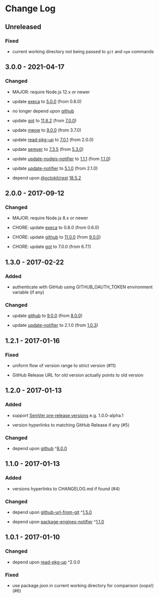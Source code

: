 # Change Log

## Unreleased

### Fixed

- current working directory not being passed to `git` and `npm` commands

## 3.0.0 - 2021-04-17

### Changed

- MAJOR: require Node.js 12.x or newer

- update [execa](https://www.npmjs.com/package/execa) to [5.0.0](https://github.com/sindresorhus/execa/releases/tag/v5.0.0) (from 0.8.0)

- no longer depend upon [github](https://www.npmjs.com/package/github)

- update [got](https://www.npmjs.com/package/got) to [11.8.2](https://github.com/sindresorhus/got/releases/tag/v11.8.2) (from [7.0.0](https://github.com/sindresorhus/got/releases/tag/v7.0.0))

- update [meow](https://www.npmjs.com/package/meow) to [9.0.0](https://github.com/sindresorhus/meow/releases/tag/v9.0.0) (from 3.7.0)

- update [read-pkg-up](https://www.npmjs.com/package/read-pkg-up) to [7.0.1](https://github.com/sindresorhus/read-pkg-up/releases/tag/v7.0.1) (from 2.0.0)

- update [semver](https://www.npmjs.com/package/semver) to [7.3.5](https://github.com/npm/node-semver/blob/master/CHANGELOG.md) (from [5.3.0](https://github.com/npm/node-semver/blob/master/CHANGELOG.md))

- update [update-nodejs-notifier](https://www.npmjs.com/package/update-nodejs-notifier) to [1.1.1](https://github.com/jokeyrhyme/update-nodejs-notifier.js/releases/tag/1.1.1) (from [1.1.0](https://github.com/jokeyrhyme/update-nodejs-notifier.js/releases/tag/1.1.0))

- update [update-notifier](https://www.npmjs.com/package/update-notifier) to [5.1.0](https://github.com/yeoman/update-notifier/releases/tag/v5.1.0) (from 2.1.0)

- depend upon [@octokit/rest](https://www.npmjs.com/package/@octokit/rest) [18.5.2](https://github.com/octokit/rest.js/releases/tag/v18.5.2)

## 2.0.0 - 2017-09-12

### Changed

- MAJOR: require Node.js 8.x or newer

- CHORE: update [execa](https://www.npmjs.com/package/execa) to 0.8.0 (from 0.6.0)

- CHORE: update [github](https://www.npmjs.com/package/github) to [11.0.0](https://github.com/mikedeboer/node-github/blob/master/CHANGELOG.md) (from [9.0.0](https://github.com/mikedeboer/node-github/blob/master/CHANGELOG.md))

- CHORE: update [got](https://www.npmjs.com/package/got) to 7.0.0 (from 6.7.1)

## 1.3.0 - 2017-02-22

### Added

- authenticate with GitHub using GITHUB_OAUTH_TOKEN environment variable (if any)

### Changed

- update [github](https://www.npmjs.com/package/github) to [9.0.0](https://github.com/mikedeboer/node-github/blob/master/CHANGELOG.md) (from [8.0.0](https://github.com/mikedeboer/node-github/blob/master/CHANGELOG.md))

- update [update-notifier](https://www.npmjs.com/package/update-notifier) to 2.1.0 (from [1.0.3](https://github.com/yeoman/update-notifier/releases/tag/v1.0.3))

## 1.2.1 - 2017-01-16

### Fixed

- uniform flow of version range to strict version (#11)

- GitHub Release URL for old version actually points to old version

## 1.2.0 - 2017-01-13

### Added

- support [SemVer pre-release versions](http://semver.org/#spec-item-9) e.g. 1.0.0-alpha.1

- version hyperlinks to matching GitHub Release if any (#5)

### Changed

- depend upon [github](https://www.npmjs.com/package/github) ^[8.0.0](https://github.com/mikedeboer/node-github/blob/master/CHANGELOG.md)

## 1.1.0 - 2017-01-13

### Added

- versions hyperlinks to CHANGELOG.md if found (#4)

### Changed

- depend upon [github-url-from-git](https://www.npmjs.com/package/github-url-from-git) ^[1.5.0](https://github.com/visionmedia/node-github-url-from-git/blob/master/CHANGELOG.md)

- depend upon [package-engines-notifier](https://www.npmjs.com/package/package-engines-notifier) ^[1.1.0](https://github.com/jokeyrhyme/package-engines-notifier.js/blob/master/CHANGELOG.md)

## 1.0.1 - 2017-01-10

### Changed

- depend upon [read-pkg-up](https://www.npmjs.com/package/read-pkg-up) ^2.0.0

### Fixed

- use package.json in current working directory for comparison (oops!) (#6)
